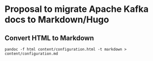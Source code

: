 # Proposal to migrate Apache Kafka docs to Markdown/Hugo

## Convert HTML to Markdown

```shell
pandoc -f html content/configuration.html -t markdown > content/configuration.md
```